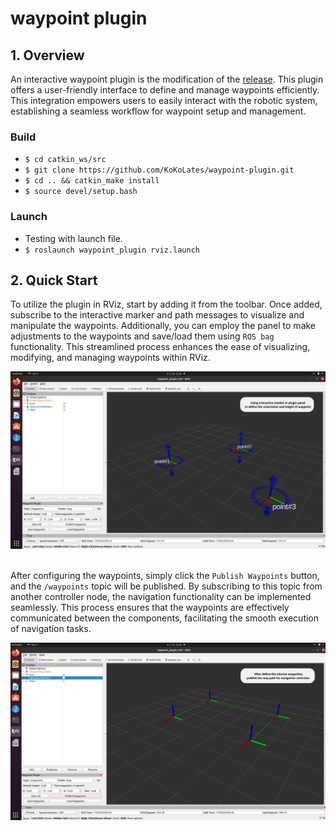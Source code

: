 # waypoint plugin
## 1. Overview
An interactive waypoint plugin is the modification of the [release](https://github.com/KumarRobotics/waypoint_navigation_plugin/tree/master). This plugin offers a user-friendly interface to define and manage waypoints efficiently. This integration empowers users to easily interact with the robotic system, establishing a seamless workflow for waypoint setup and management.

### Build
* `$ cd catkin_ws/src`
* `$ git clone https://github.com/KoKoLates/waypoint-plugin.git`
* `$ cd .. && catkin_make install`
* `$ source devel/setup.bash`

### Launch
* Testing with launch file.
* `$ roslaunch waypoint_plugin rviz.launch`

## 2. Quick Start
To utilize the plugin in RViz, start by adding it from the toolbar. Once added, subscribe to the interactive marker and path messages to visualize and manipulate the waypoints. Additionally, you can employ the panel to make adjustments to the waypoints and save/load them using `ROS bag` functionality. This streamlined process enhances the ease of visualizing, modifying, and managing waypoints within RViz.
<br>
<div align="center">
  <img src="./image/image1.png" alt="image01" width="800">
</div>
<br>

After configuring the waypoints, simply click the `Publish Waypoints` button, and the `/waypoints` topic will be published. By subscribing to this topic from another controller node, the navigation functionality can be implemented seamlessly. This process ensures that the waypoints are effectively communicated between the components, facilitating the smooth execution of navigation tasks.
<br>
<div align="center">
  <img src="./image/image2.png" alt="image02" width="800">
</div>